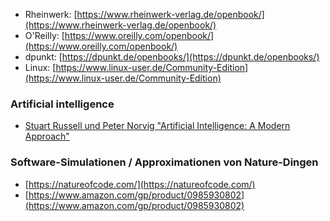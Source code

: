 - Rheinwerk: [https://www.rheinwerk-verlag.de/openbook/](https://www.rheinwerk-verlag.de/openbook/)
- O'Reilly: [https://www.oreilly.com/openbook/](https://www.oreilly.com/openbook/)
- dpunkt: [https://dpunkt.de/openbooks/](https://dpunkt.de/openbooks/)
- Linux: [https://www.linux-user.de/Community-Edition](https://www.linux-user.de/Community-Edition)

### Artificial intelligence

- [Stuart Russell und Peter Norvig "Artificial Intelligence: A Modern Approach"](https://www.amazon.de/Artificial-Intelligence-Approach-Stuart-Russell/dp/0134610997/ref=sr_1_1?__mk_de_DE=%C3%85M%C3%85%C5%BD%C3%95%C3%91&dchild=1&keywords=Stuart+Russell+und+Peter+Norvig+%22Artificial+Intelligence%3A+A+Modern+Approach%22&qid=1625670175&sr=8-1)

### Software-Simulationen / Approximationen von Nature-Dingen

- [https://natureofcode.com/](https://natureofcode.com/)
- [https://www.amazon.com/gp/product/0985930802](https://www.amazon.com/gp/product/0985930802)  
